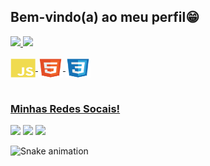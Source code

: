 ## Bem-vindo(a) ao meu perfil😁

 <div>
   <a href="https://github.com/soulwash">
   <img height="140em" src="https://github-readme-stats.vercel.app/api?username=soulwash&show_icons=true&theme=aura&include_all_commits=true&count_private=true"/>
   <img height="140em" src="https://github-readme-stats.vercel.app/api/top-langs/?username=soulwash&layout=compact&langs_count=6&theme=aura"/>

</div>
<div style="display: inline_block"><br>
  <img align="center" alt="Js" height="30" width="40" src="https://raw.githubusercontent.com/devicons/devicon/master/icons/javascript/javascript-plain.svg">
  <img align="center" alt="HTML" height="30" width="40" src="https://raw.githubusercontent.com/devicons/devicon/master/icons/html5/html5-original.svg">
  <img align="center" alt="CSS" height="30" width="40" src="https://raw.githubusercontent.com/devicons/devicon/master/icons/css3/css3-original.svg">
</div>
 
 <br>
 
  ### Minhas Redes Socais!
 
<div> 
  <a href="https://www.instagram.com/soulwashinho" target="_blank"><img src="https://img.shields.io/badge/-Instagram-%23E4405F?style=for-the-badge&logo=instagram&logoColor=white" target="_blank"></a>
  <a href = "mailto:washluiz_@hotmail.com"><img src="https://img.shields.io/badge/-Gmail-%23333?style=for-the-badge&logo=gmail&logoColor=white" target="_blank"></a>
  <a href="https://www.linkedin.com/in/washington-luiz-61597324b/" target="_blank"><img src="https://img.shields.io/badge/-LinkedIn-%230077B5?style=for-the-badge&logo=linkedin&logoColor=white" target="_blank"></a> 
 
  ![Snake animation](https://github.com/soulwash/soulwash/blob/output/github-contribution-grid-snake.svg)

</div>
